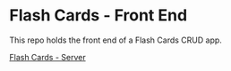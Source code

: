 # Flash Cards - Front End

This repo holds the front end of a Flash Cards CRUD app.

[Flash Cards - Server](https://github.com/bryanakitchen/lab38-server)
